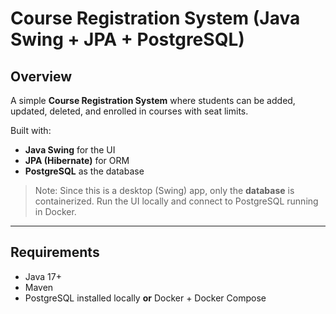 # Course Registration System (Java Swing + JPA + PostgreSQL)

## Overview
A simple **Course Registration System** where students can be added, updated, deleted, and enrolled in courses with seat limits.  

Built with:
- **Java Swing** for the UI  
- **JPA (Hibernate)** for ORM  
- **PostgreSQL** as the database  

> Note: Since this is a desktop (Swing) app, only the **database** is containerized. Run the UI locally and connect to PostgreSQL running in Docker.

---

## Requirements
- Java 17+  
- Maven  
- PostgreSQL installed locally **or** Docker + Docker Compose